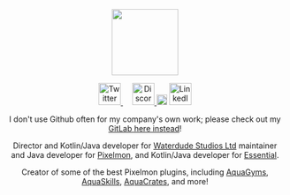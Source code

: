 <div id="header" align="center">
  <a href="https://waterdu.de">
    <img src="https://files.waterdu.de/2023/01/16/waterdude_circle_2.png" width="120"/>
  </a>
</div>

<p>

<div id="badges" align="center">
  <a href="https://twitter.com/WaterdudeDev">
    <img src="https://files.waterdu.de/2023/01/16/twitter.png" height="40" alt="Twitter"/>
  </a>
  <img src="https://files.waterdu.de/2023/01/16/empty.png" width="13" />
  <a href="https://discord.com/invite/Ff3bEwb">
    <img src="https://files.waterdu.de/2023/01/16/discord2.png" height="40" alt="Discord"/>
  </a>
  <img src="https://files.waterdu.de/2023/01/16/empty.png" width="19" />
  <a href="https://www.linkedin.com/company/34950640">
    <img src="https://files.waterdu.de/2023/01/16/linkedin2.png" height="40" alt="LinkedIn"/>
  </a>
</div>

<p><p><p align="center">
I don't use Github often for my company's own work; please check out my <a href="https://gitlab.com/atlantis-development">GitLab here instead</a>!
</p>
<p>
<p align="center">
Director and Kotlin/Java developer for <a href="https://waterdu.de/>Waterdude Studios Ltd">Waterdude Studios Ltd</a> maintainer and Java developer for <a href="https://pixelmonmod.com/">Pixelmon</a>, and Kotlin/Java developer for <a href="https://essential.gg/">Essential</a>.
</p>
<p>
<p align="center">
Creator of some of the best Pixelmon plugins, including <a href="https://gitlab.com/atlantis-development/aquagyms/">AquaGyms</a>, <a href="https://gitlab.com/atlantis-development/aquaskills/">AquaSkills</a>, <a href="https://gitlab.com/atlantis-development/aquacrates/">AquaCrates</a>, and more!
</p>

<!--
**Waterdude/Waterdude** is a ✨ _special_ ✨ repository because its `README.md` (this file) appears on your GitHub profile.

Here are some ideas to get you started:

- 🔭 I’m currently working on ...
- 🌱 I’m currently learning ...
- 👯 I’m looking to collaborate on ...
- 🤔 I’m looking for help with ...
- 💬 Ask me about ...
- 📫 How to reach me: ...
- 😄 Pronouns: ...
- ⚡ Fun fact: ...
-->
